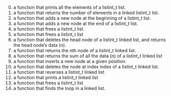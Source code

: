 0. a function that prints all the elements of a listint_t list.
1. a function that returns the number of elements in a linked listint_t list.
2. a function that adds a new node at the beginning of a listint_t list.
3. a function that adds a new node at the end of a listint_t list.
4. a function that frees a listint_t list.
5. a function that frees a listint_t list
6. a function that deletes the head node of a listint_t linked list, and returns the head node’s data (n).
7. a function that returns the nth node of a listint_t linked list.
8. a function that returns the sum of all the data (n) of a listint_t linked list
9. a function that inserts a new node at a given position.
10. a function that deletes the node at index index of a listint_t linked list.
11. a function that reverses a listint_t linked list
12. a function that prints a listint_t linked list
13. a function that frees a listint_t list
14. a function that finds the loop in a linked list.

